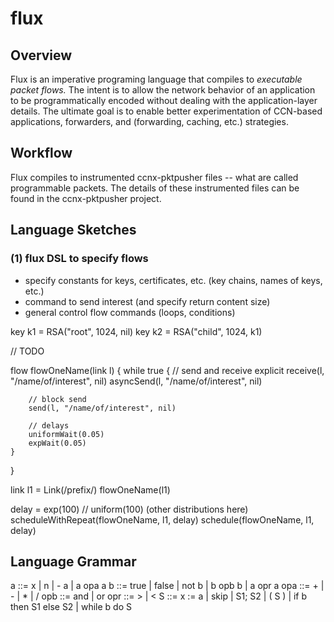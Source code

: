 # flux

## Overview

Flux is an imperative programing language that compiles to *executable 
packet flows.* The intent is to allow the network behavior of an application
to be programmatically encoded without dealing with the application-layer 
details. The ultimate goal is to enable better experimentation of CCN-based
applications, forwarders, and (forwarding, caching, etc.) strategies. 

## Workflow

Flux compiles to instrumented ccnx-pktpusher files -- what are called programmable
packets. The details of these instrumented files can be found in the ccnx-pktpusher
project. 

## Language Sketches

### (1) flux DSL to specify flows

- specify constants for keys, certificates, etc. (key chains, names of keys, etc.)
- command to send interest (and specify return content size)
- general control flow commands (loops, conditions)


key k1 = RSA("root", 1024, nil)
key k2 = RSA("child", 1024, k1)

// TODO

flow flowOneName(link l) {
    while true {
        // send and receive explicit
        receive(l, "/name/of/interest", nil)
        asyncSend(l, "/name/of/interest", nil)

        // block send
        send(l, "/name/of/interest", nil)
        
        // delays
        uniformWait(0.05)
        expWait(0.05)
    }
}

link l1 = Link(/prefix/) 
flowOneName(l1)

delay = exp(100) // uniform(100) (other distributions here)
scheduleWithRepeat(flowOneName, l1, delay)
schedule(flowOneName, l1, delay)

## Language Grammar 

a  ::= x | n | - a | a opa a
b  ::= true | false | not b | b opb b | a opr a
opa ::= + | - | * | /
opb ::= and | or
opr ::= > | <
S  ::= x := a | skip | S1; S2 | ( S ) | if b then S1 else S2 | while b do S

